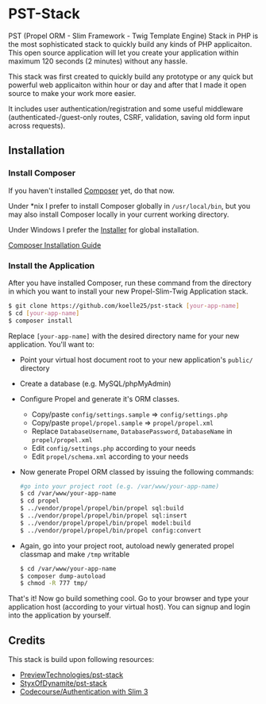 # PST-Stack
PST (Propel ORM - Slim Framework - Twig Template Engine) Stack in PHP is the most sophisticated stack to quickly build any kinds of PHP applicaiton. This open source application will let you create your application within maximum 120 seconds (2 minutes) without any hassle.

This stack was first created to quickly build any prototype or any quick but powerful web applicaiton within hour or day and after that I made it open source to make your work more easier.

It includes user authentication/registration and some useful middleware (authenticated-/guest-only routes, CSRF, validation, saving old form input across requests).

## Installation

### Install Composer
If you haven't installed [Composer](https://getcomposer.org/) yet, do that now.

Under *nix I prefer to install Composer globally in `/usr/local/bin`, but you may also install Composer locally in your current working directory.

Under Windows I prefer the [Installer](https://getcomposer.org/doc/00-intro.md#using-the-installer) for global installation.

[Composer Installation Guide](https://getcomposer.org/doc/00-intro.md#installation)

### Install the Application
After you have installed Composer, run these command from the directory in which you want to install your new Propel-Slim-Twig Application stack.

```bash
$ git clone https://github.com/koelle25/pst-stack [your-app-name]
$ cd [your-app-name]
$ composer install
```

Replace `[your-app-name]` with the desired directory name for your new application. You'll want to:
- Point your virtual host document root to your new application's `public/` directory
- Create a database (e.g. MySQL/phpMyAdmin)
- Configure Propel and generate it's ORM classes.
  - Copy/paste `config/settings.sample` => `config/settings.php`
  - Copy/paste `propel/propel.sample` => `propel/propel.xml`
  - Replace `DatabaseUsername`, `DatabasePassword`, `DatabaseName` in `propel/propel.xml`
  - Edit `config/settings.php` according to your needs
  - Edit `propel/schema.xml` according to your needs
- Now generate Propel ORM classed by issuing the following commands:

  ```bash
  #go into your project root (e.g. /var/www/your-app-name)
  $ cd /var/www/your-app-name
  $ cd propel
  $ ../vendor/propel/propel/bin/propel sql:build
  $ ../vendor/propel/propel/bin/propel sql:insert  
  $ ../vendor/propel/propel/bin/propel model:build
  $ ../vendor/propel/propel/bin/propel config:convert
  ```

- Again, go into your project root, autoload newly generated propel classmap and make `/tmp` writable

  ```bash
  $ cd /var/www/your-app-name
  $ composer dump-autoload
  $ chmod -R 777 tmp/
  ```

That's it! Now go build something cool. Go to your browser and type your application host (according to your virtual host). You can signup and login into the application by yourself.

## Credits
This stack is build upon following resources:
- [PreviewTechnologies/pst-stack](https://github.com/PreviewTechnologies/pst-stack)
- [StyxOfDynamite/pst-stack](https://github.com/StyxOfDynamite/pst-stack)
- [Codecourse/Authentication with Slim 3](https://www.youtube.com/playlist?list=PLfdtiltiRHWGc_yY90XRdq6mRww042aEC)